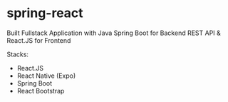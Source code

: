 # spring-react
Built Fullstack Application with Java Spring Boot for Backend REST API &amp; React.JS for Frontend

Stacks:
- React.JS
- React Native (Expo)
- Spring Boot
- React Bootstrap
